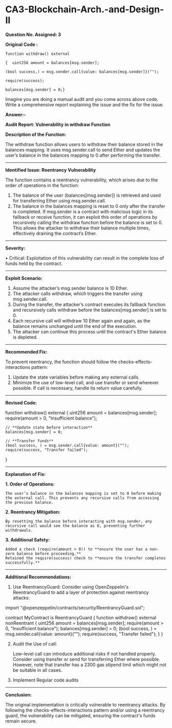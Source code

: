 # CA3-Blockchain-Arch.-and-Design-II

**Question No. Assigned: 3**

**Original Code :**


    function withdraw() external 

    {  uint256 amount = balances[msg.sender];
    
    (bool success,) = msg.sender.call{value: balances[msg.sender]}("");
    
    require(success);
    
    balances[msg.sender] = 0;}

Imagine you are doing a manual audit and you come across above code. Write a comprehensive report explaining the issue and the fix for the issue.

**Answer:-**

**Audit Report: Vulnerability in withdraw Function**

**Description of the Function:**

The withdraw function allows users to withdraw their balance stored in the balances mapping. It uses msg.sender.call to send Ether and updates the user’s balance in the balances mapping to 0 after performing the transfer.

________________________________________

**Identified Issue: Reentrancy Vulnerability**

The function contains a reentrancy vulnerability, which arises due to the order of operations in the function:
1.	The balance of the user (balances[msg.sender]) is retrieved and used for transferring Ether using msg.sender.call.
2.	The balance in the balances mapping is reset to 0 only after the transfer is completed.
If msg.sender is a contract with malicious logic in its fallback or receive function, it can exploit this order of operations by recursively calling the withdraw function before the balance is set to 0. This allows the attacker to withdraw their balance multiple times, effectively draining the contract’s Ether.

________________________________________

**Severity:**

•	Critical: Exploitation of this vulnerability can result in the complete loss of funds held by the contract.

________________________________________

**Exploit Scenario:**

1.	Assume the attacker’s msg.sender balance is 10 Ether.
2.	The attacker calls withdraw, which triggers the transfer using msg.sender.call.
3.	During the transfer, the attacker’s contract executes its fallback function and recursively calls withdraw before the balances[msg.sender] is set to 0.
4.	Each recursive call will withdraw 10 Ether again and again, as the balance remains unchanged until the end of the execution.
5.	The attacker can continue this process until the contract's Ether balance is depleted.
   
________________________________________

**Recommended Fix:**

To prevent reentrancy, the function should follow the checks-effects-interactions pattern:
1.	Update the state variables before making any external calls.
2.	Minimize the use of low-level call, and use transfer or send wherever possible. If call is necessary, handle its return value carefully.
   
________________________________________

**Revised Code:**

function withdraw() external {
    uint256 amount = balances[msg.sender];
    require(amount > 0, "Insufficient balance");

    // **Update state before interaction**
    balances[msg.sender] = 0;

    // **Transfer funds**
    (bool success, ) = msg.sender.call{value: amount}("");
    require(success, "Transfer failed");
}

________________________________________
**Explanation of Fix:**

**1.	Order of Operations:**

	The user’s balance in the balances mapping is set to 0 before making the external call. This prevents any recursive calls from accessing the previous balance.
 
**2.	Reentrancy Mitigation:**
   
	By resetting the balance before interacting with msg.sender, any recursive call would see the balance as 0, preventing further withdrawals.

**3.	Additional Safety:**

	Added a check (require(amount > 0)) to **ensure the user has a non-zero balance before proceeding.**
	Retained the require(success) check to **ensure the transfer completes successfully.**
________________________________________

**Additional Recommendations:**

1.	Use ReentrancyGuard: Consider using OpenZeppelin's ReentrancyGuard to add a layer of protection against reentrancy attacks:

import "@openzeppelin/contracts/security/ReentrancyGuard.sol";

contract MyContract is ReentrancyGuard {
    function withdraw() external nonReentrant {
        uint256 amount = balances[msg.sender];
        require(amount > 0, "Insufficient balance");
        balances[msg.sender] = 0;
        (bool success, ) = msg.sender.call{value: amount}("");
        require(success, "Transfer failed");
    }
}

2.	Audit the Use of call:
   
	Low-level call can introduce additional risks if not handled properly. Consider using transfer or send for transferring Ether where possible. However, note that transfer has a 2300 gas stipend limit which might not be suitable in all cases.

3.	Implement Regular code audits
________________________________________

**Conclusion:**

The original implementation is critically vulnerable to reentrancy attacks. By following the checks-effects-interactions pattern and/or using a reentrancy guard, the vulnerability can be mitigated, ensuring the contract's funds remain secure.
